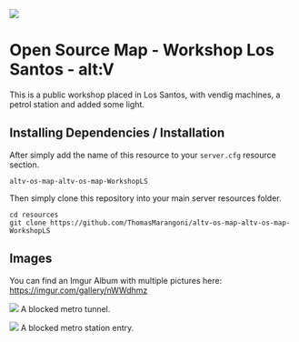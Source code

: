 ![](https://i.imgur.com/Lbq1Or2.jpeg)

# Open Source Map - Workshop Los Santos - alt:V
This is a public workshop placed in Los Santos, with vendig machines, a petrol station and added some light.

## Installing Dependencies / Installation

After simply add the name of this resource to your `server.cfg` resource section.

`altv-os-map-altv-os-map-WorkshopLS`

Then simply clone this repository into your main server resources folder.

```
cd resources
git clone https://github.com/ThomasMarangoni/altv-os-map-altv-os-map-WorkshopLS
```

## Images
You can find an Imgur Album with multiple pictures here:
https://imgur.com/gallery/nWWdhmz

![](https://i.imgur.com/Lbq1Or2.jpeg)
A blocked metro tunnel.

![](https://i.imgur.com/XhvGHLv.png)
A blocked metro station entry.
